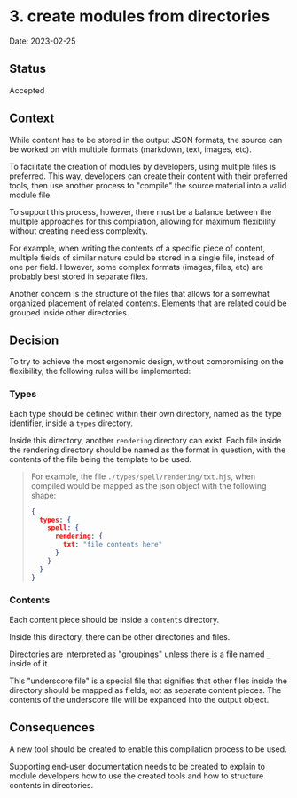 # 3. create modules from directories

Date: 2023-02-25

## Status

Accepted

## Context

While content has to be stored in the output JSON formats, the source can be worked on with multiple formats (markdown, text, images, etc).

To facilitate the creation of modules by developers, using multiple files is preferred. This way, developers can create their content with their preferred tools, then use another process to "compile" the source material into a valid module file.

To support this process, however, there must be a balance between the multiple approaches for this compilation, allowing for maximum flexibility without creating needless complexity.

For example, when writing the contents of a specific piece of content, multiple fields of similar nature could be stored in a single file, instead of one per field. However, some complex formats (images, files, etc) are probably best stored in separate files.

Another concern is the structure of the files that allows for a somewhat organized placement of related contents. Elements that are related could be grouped inside other directories.

## Decision

To try to achieve the most ergonomic design, without compromising on the flexibility, the following rules will be implemented:

### Types

Each type should be defined within their own directory, named as the type identifier, inside a `types` directory.

Inside this directory, another `rendering` directory can exist. Each file inside the rendering directory should be named as the format in question, with the contents of the file being the template to be used.

> For example, the file `./types/spell/rendering/txt.hjs`, when compiled would be mapped as the json object with the following shape:
> ```json
> {
>   types: {
>     spell: {
>       rendering: {
>         txt: "file contents here"
>       }
>     }
>   }
> }
> ```


### Contents

Each content piece should be inside a `contents` directory.

Inside this directory, there can be other directories and files.

Directories are interpreted as "groupings" unless there is a file named `_` inside of it.

This "underscore file" is a special file that signifies that other files inside the directory should be mapped as fields, not as separate content pieces. The contents of the underscore file will be expanded into the output object.

## Consequences

A new tool should be created to enable this compilation process to be used.

Supporting end-user documentation needs to be created to explain to module developers how to use the created tools and how to structure contents in directories.